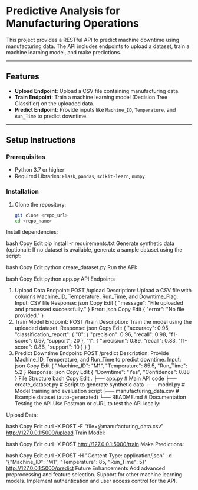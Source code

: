 # Predictive Analysis for Manufacturing Operations

This project provides a RESTful API to predict machine downtime using manufacturing data. The API includes endpoints to upload a dataset, train a machine learning model, and make predictions.

---

## **Features**
- **Upload Endpoint**: Upload a CSV file containing manufacturing data.
- **Train Endpoint**: Train a machine learning model (Decision Tree Classifier) on the uploaded data.
- **Predict Endpoint**: Provide inputs like `Machine_ID`, `Temperature`, and `Run_Time` to predict downtime.

---

## **Setup Instructions**

### Prerequisites
- Python 3.7 or higher
- Required Libraries: `Flask`, `pandas`, `scikit-learn`, `numpy`

### Installation
1. Clone the repository:
   ```bash
   git clone <repo_url>
   cd <repo_name>
Install dependencies:

bash
Copy
Edit
pip install -r requirements.txt
Generate synthetic data (optional): If no dataset is available, generate a sample dataset using the script:

bash
Copy
Edit
python create_dataset.py
Run the API:

bash
Copy
Edit
python app.py
API Endpoints
1. Upload Data
Endpoint: POST /upload
Description: Upload a CSV file with columns Machine_ID, Temperature, Run_Time, and Downtime_Flag.
Input: CSV file
Response:
json
Copy
Edit
{
  "message": "File uploaded and processed successfully."
}
Error:
json
Copy
Edit
{
  "error": "No file provided."
}
2. Train Model
Endpoint: POST /train
Description: Train the model using the uploaded dataset.
Response:
json
Copy
Edit
{
  "accuracy": 0.95,
  "classification_report": {
    "0": {
      "precision": 0.96,
      "recall": 0.98,
      "f1-score": 0.97,
      "support": 20
    },
    "1": {
      "precision": 0.89,
      "recall": 0.83,
      "f1-score": 0.86,
      "support": 10
    }
  }
}
3. Predict Downtime
Endpoint: POST /predict
Description: Provide Machine_ID, Temperature, and Run_Time to predict downtime.
Input:
json
Copy
Edit
{
  "Machine_ID": "M1",
  "Temperature": 85.5,
  "Run_Time": 5.2
}
Response:
json
Copy
Edit
{
  "Downtime": "Yes",
  "Confidence": 0.88
}
File Structure
bash
Copy
Edit
.
├── app.py                  # Main API code
├── create_dataset.py       # Script to generate synthetic data
├── model.py                # Model training and evaluation script
├── manufacturing_data.csv  # Example dataset (auto-generated)
└── README.md               # Documentation
Testing the API
Use Postman or cURL to test the API locally:

Upload Data:

bash
Copy
Edit
curl -X POST -F "file=@manufacturing_data.csv" http://127.0.0.1:5000/upload
Train Model:

bash
Copy
Edit
curl -X POST http://127.0.0.1:5000/train
Make Predictions:

bash
Copy
Edit
curl -X POST -H "Content-Type: application/json" -d '{"Machine_ID": "M1", "Temperature": 85, "Run_Time": 5}' http://127.0.0.1:5000/predict
Future Enhancements
Add advanced preprocessing and feature selection.
Support for other machine learning models.
Implement authentication and user access control for the API.
